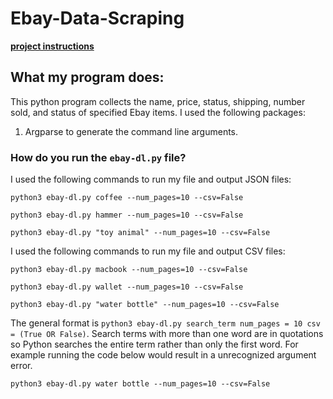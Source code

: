 # Ebay-Data-Scraping

[**project instructions** ](https://github.com/mikeizbicki/cmc-csci040/tree/2021fall/hw_03)

## What my program does:
This python program collects the name, price, status, shipping, number sold, and status of specified Ebay items. I used the following packages: 
1. Argparse to generate the command line arguments. 

### How do you run the `ebay-dl.py` file?

I used the following commands to run my file and output JSON files: 

`python3 ebay-dl.py coffee --num_pages=10 --csv=False `

`python3 ebay-dl.py hammer --num_pages=10 --csv=False`

`python3 ebay-dl.py "toy animal" --num_pages=10 --csv=False`

I used the following commands to run my file and output CSV files: 

`python3 ebay-dl.py macbook --num_pages=10 --csv=False `

`python3 ebay-dl.py wallet --num_pages=10 --csv=False`

`python3 ebay-dl.py "water bottle" --num_pages=10 --csv=False`

The general format is `python3 ebay-dl.py search_term num_pages = 10 csv = (True OR False)`. Search terms with more than one word are in quotations so Python searches the entire term rather than only the first word. For example running the code below would result in a unrecognized argument error. 

`python3 ebay-dl.py water bottle --num_pages=10 --csv=False`
